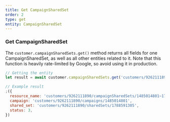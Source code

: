 ```yaml
---
title: Get CampaignSharedSet
order: 2
type: get
entity: CampaignSharedSet
---
```


### Get CampaignSharedSet

The `customer.campaignSharedSets.get()` method returns all fields for one CampaignSharedSet, as well as all other entities related to it. Note that this function is heavily rate-limited by Google, so avoid using it in production.

```javascript
// Getting the entity
let result = await customer.campaignSharedSets.get('customers/9262111890/campaignSharedSets/1485014801~1788591305')
```

```javascript
// Example result
;({
  resource_name: 'customers/9262111890/campaignSharedSets/1485014801~1788591305',
  campaign: 'customers/9262111890/campaigns/1485014801',
  shared_set: 'customers/9262111890/sharedSets/1788591305',
  status: 3,
})
```
